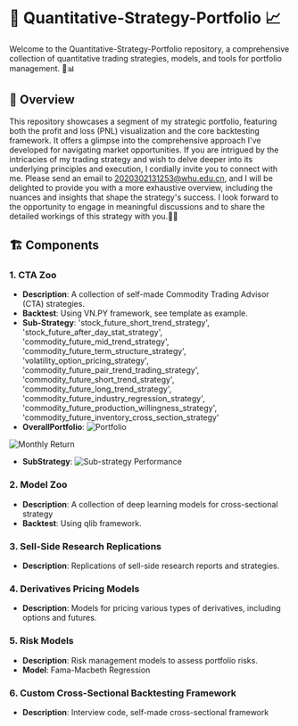 # 🚀 Quantitative-Strategy-Portfolio 📈

Welcome to the Quantitative-Strategy-Portfolio repository, a comprehensive collection of quantitative trading strategies, models, and tools for portfolio management. 💼📊

## 📖 Overview

This repository showcases a segment of my strategic portfolio, featuring both the profit and loss (PNL) visualization and the core backtesting framework. It offers a glimpse into the comprehensive approach I've developed for navigating market opportunities. If you are intrigued by the intricacies of my trading strategy and wish to delve deeper into its underlying principles and execution, I cordially invite you to connect with me. Please send an email to 2020302131253@whu.edu.cn, and I will be delighted to provide you with a more exhaustive overview, including the nuances and insights that shape the strategy's success. I look forward to the opportunity to engage in meaningful discussions and to share the detailed workings of this strategy with you.🧮🌐

## 🏗️ Components

### 1. **CTA Zoo**
- **Description**: A collection of self-made Commodity Trading Advisor (CTA) strategies.
- **Backtest**: Using VN.PY framework, see template as example.
- **Sub-Strategy**: 'stock_future_short_trend_strategy',
 'stock_future_after_day_stat_strategy',
 'commodity_future_mid_trend_strategy',
 'commodity_future_term_structure_strategy',
 'volatility_option_pricing_strategy',
 'commodity_future_pair_trend_trading_strategy',
 'commodity_future_short_trend_strategy',
 'commodity_future_long_trend_strategy',
 'commodity_future_industry_regression_strategy',
 'commodity_future_production_willingness_strategy',
 'commodity_future_inventory_cross_section_strategy'
- **OverallPortfolio**:
![Portfolio](https://raw.githubusercontent.com/HtianXiao/Quantitative-Strategy-Portfolio/main/CTA%20Zoo/performance_plot.jpg)

![Monthly Return](https://raw.githubusercontent.com/HtianXiao/Quantitative-Strategy-Portfolio/main/CTA%20Zoo/monthly_return.jpg)

- **SubStrategy**:
![Sub-strategy Performance](https://raw.githubusercontent.com/HtianXiao/Quantitative-Strategy-Portfolio/main/CTA%20Zoo/PNL%20Overall.png)


### 2. **Model Zoo**
- **Description**: A collection of deep learning models for cross-sectional strategy
- **Backtest**: Using qlib framework.

### 3. **Sell-Side Research Replications**
- **Description**: Replications of sell-side research reports and strategies.


### 4. **Derivatives Pricing Models**
- **Description**: Models for pricing various types of derivatives, including options and futures.


### 5. **Risk Models**
- **Description**: Risk management models to assess portfolio risks.
- **Model**: Fama-Macbeth Regression

### 6. **Custom Cross-Sectional Backtesting Framework**
- **Description**: Interview code, self-made cross-sectional framework


